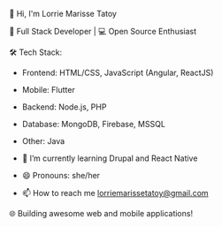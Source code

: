 👋 Hi, I'm Lorrie Marisse Tatoy

🚀 Full Stack Developer | 💻 Open Source Enthusiast

🛠️ Tech Stack:
- Frontend: HTML/CSS, JavaScript (Angular, ReactJS)
- Mobile: Flutter
- Backend: Node.js, PHP
- Database: MongoDB, Firebase, MSSQL
- Other: Java

- 🌱 I’m currently learning Drupal and React Native
- 😄 Pronouns: she/her
- 📫 How to reach me lorriemarissetatoy@gmail.com

🌐 Building awesome web and mobile applications!

